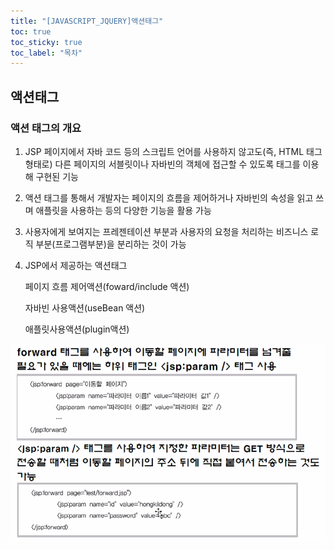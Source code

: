 ```yaml
---
title: "[JAVASCRIPT_JQUERY]액션태그"
toc: true
toc_sticky: true
toc_label: "목차"
---
```


## 액션태그

### 액션 태그의 개요

1. JSP 페이지에서 자바 코드 등의 스크립트 언어를 사용하지 않고도(즉, HTML 태그 형태로) 다른 페이지의 서블릿이나 자바빈의 객체에 접근할 수 있도록 태그를 이용해 구현된 기능

2. 액션 태그를 통해서 개발자는 페이지의 흐름을 제어하거나 자바빈의 속성을 읽고 쓰며 애플릿을 사용하는 등의 다양한 기능을 활용 가능

3. 사용자에게 보여지는 프레젠테이션 부분과 사용자의 요청을 처리하는 비즈니스 로직 부분(프로그램부분)을 분리하는 것이 가능

4. JSP에서 제공하는 액션태그

   페이지 흐름 제어액션(foward/include 액션)

   자바빈 사용액션(useBean 액션)

   애플릿사용액션(plugin액션)



![image-20240306104707387](../../../images/2024-03-06-액션태그/image-20240306104707387.png)